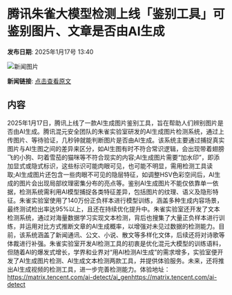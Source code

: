 # 腾讯朱雀大模型检测上线「鉴别工具」可鉴别图片、文章是否由AI生成

**发布日期**: 2025年1月17号 13:40

![新闻图片](https://pic.chinaz.com/picmap/thumb/201811151633427149_4.jpg)

**新闻链接**: [点击查看原文](https://www.aibase.com/zh/news/14806)

## 内容

2025年1月17日，腾讯上线了一款AI生成图片鉴别工具，旨在帮助人们辨别图片是否由AI生成。腾讯混元安全团队的朱雀实验室研发的AI生成图片检测系统，通过上传图片、等待验证，几秒钟就能判断图片是否由AI生成。该系统主要通过捕捉真实图片与AI生图之间的差异来区分，如AI生图有时不符合常识逻辑，会出现带着翅膀飞的小狗、叼着雪茄的猫咪等不符合现实的内容;AI生成图片需要“加水印”，即添加显式或隐式标识，这些标识可能肉眼可见，也可能不明显，需用检测工具读取;AI生成图片还包含一些肉眼不可见的隐层特征，如调整HSV色彩空间后，AI生成的图片会出现局部纹理密集分布的亮点等。鉴别AI生成图片不能仅依靠单一依据，检测系统需利用AI模型捕捉各类特征差异，包括图片的纹理、语义及隐形特征。朱雀实验室使用了140万份正负样本进行模型训练，涵盖多种生成内容场景，最终测试检出率达95%以上，且还在持续优化提升中。朱雀实验室还开发了文本检测系统，通过对海量数据学习实现文本检测，背后也搜集了大量正负样本进行训练，并运用对比方式推断文章的AI生成概率，以增强对未见过数据的检测能力。目前，该系统涵盖了新闻通讯、公文、小说、散文等多样化文体，后续还将对诗歌等体裁进行补强。朱雀实验室开发AI检测工具的初衷是优化混元大模型的训练语料，但随着AI的爆发式增长，学界和业界对“用AI检测AI生成”的需求增多，实验室便开发了AI生成图片检测、AI生成文本检测两款工具，并提供体验服务。未来，还将推出AI生成视频的检测工具，进一步完善检测能力。体验地址：https://matrix.tencent.com/ai-detect/ai_genhttps://matrix.tencent.com/ai-detect

